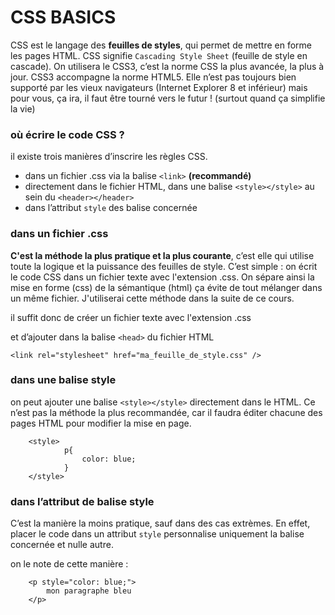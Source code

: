 CSS BASICS
=======
CSS est le langage des **feuilles de styles**, qui permet de mettre en forme les pages HTML. 
CSS signifie `Cascading Style Sheet` (feuille de style en cascade).
On utilisera le CSS3, c’est la norme CSS la plus avancée, la plus à jour. CSS3 accompagne la norme HTML5. Elle n’est pas toujours bien supporté par les vieux navigateurs (Internet Explorer 8 et inférieur) mais pour vous, ça ira, il faut être tourné vers le futur ! (surtout quand ça simplifie la vie)

### où écrire le code CSS ?

il existe trois manières d’inscrire les règles CSS. 
 
 - dans un fichier .css via la balise `<link>` **(recommandé)**
 - directement dans le fichier HTML, dans une balise `<style></style>`  au sein du `<header></header>`
 - dans l’attribut `style` des balise concernée
 
### dans un fichier .css

**C'est la méthode la plus pratique et la plus courante**, c’est elle qui utilise toute la logique et la puissance des feuilles de style. 
C’est simple : on écrit le code CSS dans un fichier texte avec l'extension .css.
On sépare ainsi la mise en forme (css) de la sémantique (html) ça évite de tout mélanger dans un même fichier. J'utiliserai cette méthode dans la suite de ce cours.

il suffit donc de créer un fichier texte avec l'extension .css

et d’ajouter dans la balise `<head>` du fichier HTML

```
<link rel="stylesheet" href="ma_feuille_de_style.css" />
```
### dans une balise style
on peut ajouter une balise `<style></style>` directement dans le HTML. Ce n’est pas la méthode la plus recommandée, car il faudra éditer chacune des pages HTML pour modifier la mise en page. 

```
	<style>
            p{
                color: blue;
            }
	</style>
```

### dans l’attribut de balise style

C’est la manière la moins pratique, sauf dans des cas extrèmes. 
En effet, placer le code dans un attribut `style` personnalise uniquement la balise concernée et nulle autre. 

on le note de cette manière : 

```
	<p style="color: blue;">
		mon paragraphe bleu
	</p>
	
```

